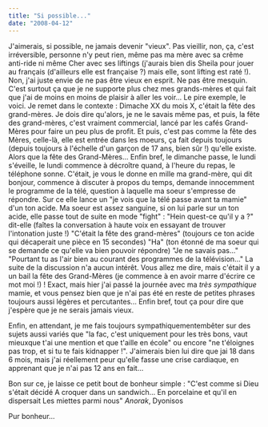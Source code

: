 ```yaml
---
title: "Si possible..."
date: "2008-04-12"
---
```


J'aimerais, si possible, ne jamais devenir "vieux". Pas vieillir, non, ça, c'est irréversible, personne n'y peut rien, même pas ma mère avec sa crême anti-ride ni même Cher avec ses liftings (j'aurais bien dis Sheila pour jouer au français (d'ailleurs elle est française ?) mais elle, sont lifting est raté !). Non, j'ai juste envie de ne pas être vieux en esprit. Ne pas être mesquin. C'est surtout ça que je ne supporte plus chez mes grands-mères et qui fait que j'ai de moins en moins de plaisir à aller les voir... Le pire exemple, le voici. Je remet dans le contexte : Dimache XX du mois X, c'était la fête des grand-mères. Je dois dire qu'alors, je ne le savais même pas, et puis, la fête des grand-mères, c'est vraiment commercial, lancé par les cafés Grand-Mères pour faire un peu plus de profit. Et puis, c'est pas comme la fête des Mères, celle-là, elle est entrée dans les moeurs, ça fait depuis toujours (depuis toujours à l'échelle d'un garçon de 17 ans, bien sûr !) qu'elle existe. Alors que la fête des Grand-Mères... Enfin bref, le dimanche passe, le lundi s'éveille, le lundi commence à décroître quand, à l'heure du repas, le téléphone sonne. C'était, je vous le donne en mille ma grand-mère, qui dit bonjour, commence à discuter à propos du temps, demande innocemment le programme de la télé, question à laquelle ma soeur s'empresse de répondre. Sur ce elle lance un "je vois que la télé passe avant ta mamie" d'un ton acide. Ma soeur est assez sanguine, si on lui parle sur un ton acide, elle passe tout de suite en mode "fight" : "Hein quest-ce qu'il y a ?" dit-elle (faîtes la conversation à haute voix en essayant de trouver l'intonation juste !) "C'était la fête des grand-mères" (toujours ce ton acide qui décaperait une pièce en 15 secondes) "Ha" (ton étonné de ma soeur qui se demande ce qu'elle va bien pouvoir répondre) "Je ne savais pas..." "Pourtant tu as l'air bien au courant des programmes de la télévision..." La suite de la discussion n'a aucun intérêt. Vous allez me dire, mais c'était il y a un bail la fête des Grand-Mères (je commence à en avoir marre d'écrire ce mot moi !) ! Exact, mais hier j'ai passé la journée avec ma _très sympathique_ mamie, et vous pensez bien que je n'ai pas été en reste de petites phrases toujours aussi légères et percutantes... Enfin bref, tout ça pour dire que j'espère que je ne serais jamais vieux.

Enfin, en attendant, je me fais toujours sympathiquementembêter sur des sujets aussi variés que "la fac, c'est uniquement pour les très bons, vaut mieuxque t'ai une mention et que t'aille en école" ou encore "ne t'éloignes pas trop, et si tu te fais kidnapper !". J'aimerais bien lui dire que jai 18 dans 6 mois, mais j'ai réellement peur qu'elle fasse une crise cardiaque, en apprenant que je n'ai pas 12 ans en fait...

Bon sur ce, je laisse ce petit bout de bonheur simple : "C'est comme si Dieu s'était décidé A croquer dans un sandwich... En porcelaine et qu'il en dispersait Les miettes parmi nous" _Anorak_, Dyonisos

Pur bonheur...
